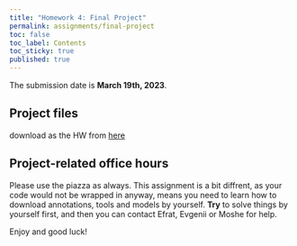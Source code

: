 ```yaml
---
title: "Homework 4: Final Project"
permalink: assignments/final-project
toc: false
toc_label: Contents
toc_sticky: true
published: true
---
```



The submission date is **March 19th, 2023**.


## Project files

download as the HW from [here](https://technionmail-my.sharepoint.com/:u:/g/personal/moshekimhi_campus_technion_ac_il/EUPXknDMem5Pgfukp_KDMk8BIGBt-LR8C5gmSgUw1WrXfg?e=PVbixp)

## Project-related office hours

Please use the piazza as always.
This assignment is a bit diffrent, as your code would not be wrapped in anyway,
 means you need to learn how to download annotations, tools and models by yourself.
**Try** to solve things by yourself first, and then you can contact Efrat, Evgenii or Moshe for help.

Enjoy and good luck!
